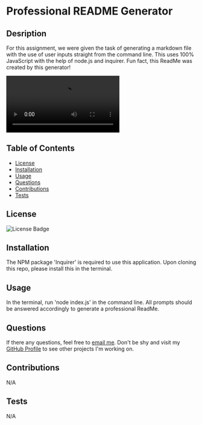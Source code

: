 # Professional README Generator

## Desription
For this assignment, we were given the task of generating a markdown file with the use of user inputs straight from the command line. This uses 100% JavaScript with the help of node.js and inquirer. Fun fact, this ReadMe was created by this generator!

![readme generator demonstration](./readme%20generator%20demo.mov)

## Table of Contents
- [License](#license)
- [Installation](#installation)
- [Usage](#usage)
- [Questions](#questions)
- [Contributions](#contributions)
- [Tests](#tests)

## License
![License Badge](https://img.shields.io/static/v1?label=license&message=None&color=blue)

## Installation
The NPM package 'Inquirer' is required to use this application. Upon cloning this repo, please install this in the terminal.
    
## Usage
In the terminal, run 'node index.js' in the command line. All prompts should be answered accordingly to generate a professional ReadMe.

## Questions
If there any questions, feel free to [email me](mailto:dejesusf@uw.edu). Don't be shy and visit my [GitHub Profile](https://github.com/dejesusf) to see other projects I'm working on.

## Contributions
N/A

## Tests
N/A